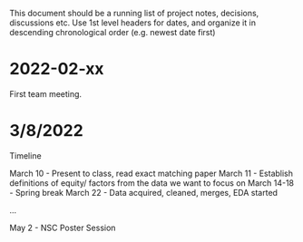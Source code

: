This document should be a running list of project notes, decisions, discussions etc. Use 1st level headers for dates, and organize it in descending chronological order (e.g. newest date first)


# 2022-02-xx
First team meeting. 

# 3/8/2022
Timeline

March 10 - Present to class, read exact matching paper
March 11 - Establish definitions of equity/ factors from the data we want to focus on
March 14-18 - Spring break
March 22 - Data acquired, cleaned, merges, EDA started

...

May 2 - NSC Poster Session